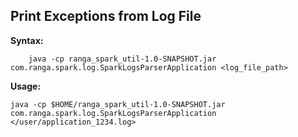## Print Exceptions from Log File
**Syntax:**
```shell 
    java -cp ranga_spark_util-1.0-SNAPSHOT.jar com.ranga.spark.log.SparkLogsParserApplication <log_file_path>
```
**Usage:**
```shell
java -cp $HOME/ranga_spark_util-1.0-SNAPSHOT.jar com.ranga.spark.log.SparkLogsParserApplication </user/application_1234.log>
```